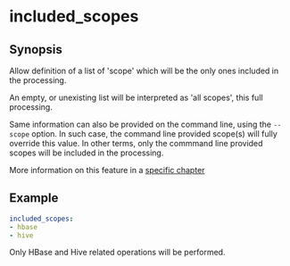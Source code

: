# included_scopes

## Synopsis

Allow definition of a list of 'scope' which will be the only ones included in the processing.

An empty, or unexisting list will be interpreted as 'all scopes', this full processing.

Same information can also be provided on the command line, using the `--scope` option. In such case, the command line provided scope(s) will fully override this value.
In other terms, only the commmand line provided scopes will be included in the processing. 

More information on this feature in a [specific chapter](../../more/altering_scope)

## Example

```yaml
included_scopes:
- hbase
- hive 
```
Only HBase and Hive related operations will be performed.